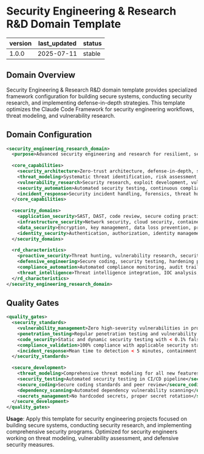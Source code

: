 # Security Engineering & Research R&D Domain Template

| version | last_updated | status |
|---------|--------------|--------|
| 1.0.0   | 2025-07-11   | stable |

## Domain Overview

Security Engineering & Research R&D domain template provides specialized framework configuration for building secure systems, conducting security research, and implementing defense-in-depth strategies. This template optimizes the Claude Code Framework for security engineering workflows, threat modeling, and vulnerability research.

## Domain Configuration

```xml
<security_engineering_research_domain>
  <purpose>Advanced security engineering and research for resilient, secure systems</purpose>
  
  <core_capabilities>
    <security_architecture>Zero-trust architecture, defense-in-depth, secure by design</security_architecture>
    <threat_modeling>Systematic threat identification, risk assessment, mitigation strategies</threat_modeling>
    <vulnerability_research>Security research, exploit development, vulnerability analysis</vulnerability_research>
    <security_automation>Automated security testing, continuous compliance, DevSecOps</security_automation>
    <incident_response>Security incident handling, forensics, threat hunting</incident_response>
  </core_capabilities>
  
  <security_domains>
    <application_security>SAST, DAST, code review, secure coding practices</application_security>
    <infrastructure_security>Network security, cloud security, container security</infrastructure_security>
    <data_security>Encryption, key management, data loss prevention, privacy</data_security>
    <identity_security>Authentication, authorization, identity management, SSO</identity_security>
  </security_domains>
  
  <rd_characteristics>
    <proactive_security>Threat hunting, vulnerability research, security innovation</proactive_security>
    <defensive_engineering>Secure coding, security testing, hardening practices</defensive_engineering>
    <compliance_automation>Automated compliance monitoring, audit trails, reporting</compliance_automation>
    <threat_intelligence>Threat intelligence integration, IOC analysis, attribution</threat_intelligence>
  </rd_characteristics>
</security_engineering_research_domain>
```

## Quality Gates

```xml
<quality_gates>
  <security_standards>
    <vulnerability_management>Zero high-severity vulnerabilities in production</vulnerability_management>
    <penetration_testing>Regular penetration testing and vulnerability assessments</penetration_testing>
    <code_security>Static and dynamic security testing with < 0.1% false positives</code_security>
    <compliance_validation>100% compliance with applicable security standards</compliance_validation>
    <incident_response>Mean time to detection < 5 minutes, containment < 1 hour</incident_response>
  </security_standards>
  
  <secure_development>
    <threat_modeling>Comprehensive threat modeling for all new features</threat_modeling>
    <security_testing>Automated security testing in CI/CD pipeline</security_testing>
    <secure_coding>Secure coding standards and peer review</secure_coding>
    <dependency_scanning>Automated dependency vulnerability scanning</dependency_scanning>
    <secrets_management>No hardcoded secrets, proper secret rotation</secrets_management>
  </secure_development>
</quality_gates>
```

**Usage**: Apply this template for security engineering projects focused on building secure systems, conducting security research, and implementing comprehensive security programs. Optimized for security engineers working on threat modeling, vulnerability assessment, and defensive security measures.